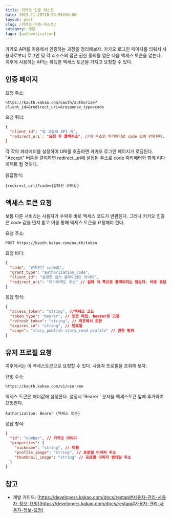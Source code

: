 ```yaml
---
title: 카카오 인증 테스트
date: 2015-11-28T18:53:58+00:00
layout: post
slug: /카카오-인증-테스트/
category: 개발
tags: [authentication]
---
```


카카오 API를 이용해서 인증하는 과정을 정리해보자. 카카오 로그인 페이지를 띄워서 사용자로부터 로그인 및 각 리소스의 접근 권한 동의를 얻은 다음 액세스 토큰을 얻는다. 이후에 사용하는 API는 획득한 액세스 토큰을 가지고 요청할 수 있다.

## 인증 페이지

요청 주소:

```
https://kauth.kakao.com/oauth/authorize?client_id=&redirect_uri=&response_type=code
```

요청 쿼리:

```json
{
  "client_id": "앱 고유의 API 키",
  "redirect_uri`: "요청 후 콜백주소", //이 주소의 파라메터로 code 값이 반환된다. 테스트에서는 내부 서버를 돌려 http://localhost:9000로 설정할 수 있다.
}
```

각 각의 파라메터를 설정하여 URI를 호출하면 카카오 로그인 페이지가 로딩된다. "Accept" 버튼을 클릭하면 redirect_uri에 설정된 주소로 code 파라메터와 함께 리다이렉트 될 것이다.

응답형식:

```
{redirect_url}?code={할당된 코드값}
```

## 엑세스 토큰 요청

보통 다른 서비스는 사용자가 수락후 바로 액세스 코드가 반환된다. 그러나 카카오 인증은 code 값을 먼저 받고 이를 통해 엑세스 토큰을 요청해야 한다.

요청 주소:

```
POST https://kauth.kakao.com/oauth/token
```

요청 바디:

```json
{
  "code": "반환받은 code값",
  "grant_type": "authorization_code",
  "client_id": "설정한 앱의 클라이언트 아이디",
  "redirect_uri": "리다이렉트 주소" // 실제 이 쪽으로 콜백되지는 않는다. 바로 응답 바디를 확인할 수 있다.
}
```

응답 형식:

```json
{
  "access_token": "string", //액세스 코드
  "token_type": "bearer", // 토큰 타입. bearer로 고정
  "refresh_token": "string", // 리프레시 토큰
  "expires_in": "string", // 만료일
  "scope": "story_publish story_read profile" // 권한 범위
}
```

## 유저 프로필 요청

이후에서는 이 액세스토큰으로 요청할 수 있다. 사용자 프로필을 조회해 보자.

요청 주소:

```
https://kauth.kakao.com/v1/user/me
```

엑세스 토큰은 헤더값에 설정한다. 설정시 'Bearer ' 문자을 액세스토큰 앞에 추가하여 요청한다.

```
Authorization: Bearer {엑세스 토큰}
```

응답 형식:

```json
{
  "id": "number", // 카카오 아이디
  "properties": {
    "nickname": "string", // 이름
    "profile_image": "string", // 프로필 이미지 주소
    "thumbnail_image": "string" // 프로필 이미지 썸네일 주소
  }
}
```

## 참고

- 개발 가이드: [https://developers.kakao.com/docs/restapi#사용자-관리-사용자-정보-요청](https://developers.kakao.com/docs/restapi#사용자-관리-사용자-정보-요청)
